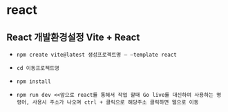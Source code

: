 # react
## React 개발환경설정 Vite + React

* `npm create vite@latest 생성프로젝트명 — —template react`

* `cd 이동프로젝트명`

* `npm install`

* `npm run dev <<앞으로 react를 통해서 작업 할때 Go live를 대신하여 사용하는 명령어, 사용시 주소가 나오며 ctrl + 클릭으로 해당주소 클릭하면 웹으로 이동`